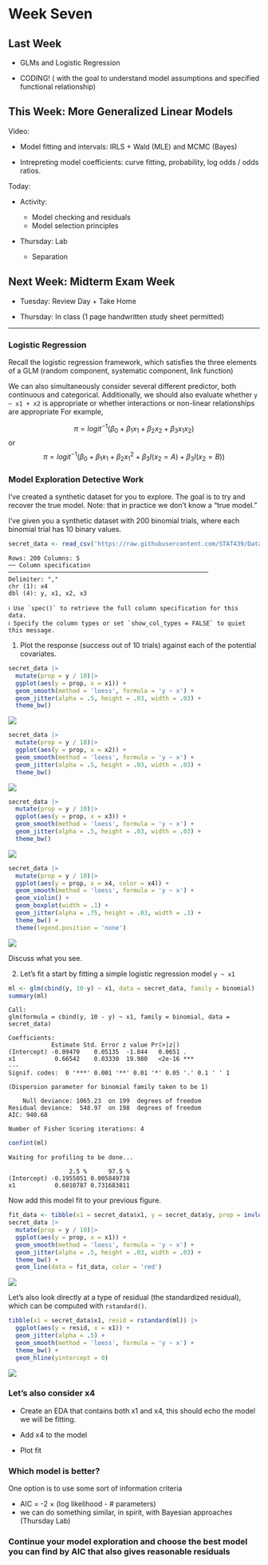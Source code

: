 # Week Seven


## Last Week

- GLMs and Logistic Regression

- CODING! ( with the goal to understand model assumptions and specified
  functional relationship)

## This Week: More Generalized Linear Models

Video:

- Model fitting and intervals: IRLS + Wald (MLE) and MCMC (Bayes)

- Intrepreting model coefficients: curve fitting, probability, log odds
  / odds ratios.

Today:

- Activity:

  - Model checking and residuals
  - Model selection principles

- Thursday: Lab

  - Separation

## Next Week: Midterm Exam Week

- Tuesday: Review Day + Take Home

- Thursday: In class (1 page handwritten study sheet permitted)

------------------------------------------------------------------------



### Logistic Regression

Recall the logistic regression framework, which satisfies the three
elements of a GLM (random component, systematic component, link
function)

We can also simultaneously consider several different predictor, both
continuous and categorical. Additionally, we should also evaluate
whether `y ~ x1 + x2` is appropriate or whether interactions or
non-linear relationships are appropriate For example,

$$\pi  = logit^{-1}(\beta_0 + \beta_1 x_1 + \beta_2 x_2 + \beta_3 x_1 x_2)$$
or
$$\pi  = logit^{-1}(\beta_0 + \beta_1 x_1 + \beta_2 x_1^2 + \beta_3 I(x_2 = A) +  \beta_3 I(x_2 = B))$$

### Model Exploration Detective Work

I’ve created a synthetic dataset for you to explore. The goal is to try
and recover the true model. Note: that in practice we don’t know a “true
model.”

I’ve given you a synthetic dataset with 200 binomial trials, where each
binomial trial has 10 binary values.

``` r
secret_data <- read_csv('https://raw.githubusercontent.com/STAT439/Data/refs/heads/main/week7_data.csv')
```

    Rows: 200 Columns: 5
    ── Column specification ────────────────────────────────────────────────────────
    Delimiter: ","
    chr (1): x4
    dbl (4): y, x1, x2, x3

    ℹ Use `spec()` to retrieve the full column specification for this data.
    ℹ Specify the column types or set `show_col_types = FALSE` to quiet this message.

1.  Plot the response (success out of 10 trials) against each of the
    potential covariates.

``` r
secret_data |>
  mutate(prop = y / 10)|>
  ggplot(aes(y = prop, x = x1)) +
  geom_smooth(method = 'loess', formula = 'y ~ x') +
  geom_jitter(alpha = .5, height = .03, width = .03) +
  theme_bw()
```

![](Week7_files/figure-commonmark/unnamed-chunk-3-1.png)

``` r
secret_data |>
  mutate(prop = y / 10)|>
  ggplot(aes(y = prop, x = x2)) +
  geom_smooth(method = 'loess', formula = 'y ~ x') +
  geom_jitter(alpha = .5, height = .03, width = .03) +
  theme_bw()
```

![](Week7_files/figure-commonmark/unnamed-chunk-4-1.png)

``` r
secret_data |>
  mutate(prop = y / 10)|>
  ggplot(aes(y = prop, x = x3)) +
  geom_smooth(method = 'loess', formula = 'y ~ x') +
  geom_jitter(alpha = .5, height = .03, width = .03) +
  theme_bw()
```

![](Week7_files/figure-commonmark/unnamed-chunk-5-1.png)

``` r
secret_data |>
  mutate(prop = y / 10)|>
  ggplot(aes(y = prop, x = x4, color = x4)) +
  geom_smooth(method = 'loess', formula = 'y ~ x') +
  geom_violin() +
  geom_boxplot(width = .1) +
  geom_jitter(alpha = .75, height = .03, width = .3) +
  theme_bw() +
  theme(legend.position = 'none')
```

![](Week7_files/figure-commonmark/unnamed-chunk-6-1.png)

Discuss what you see.

2.  Let’s fit a start by fitting a simple logistic regression model
    `y ~ x1`

``` r
ml <- glm(cbind(y, 10-y) ~ x1, data = secret_data, family = binomial)
summary(ml)
```


    Call:
    glm(formula = cbind(y, 10 - y) ~ x1, family = binomial, data = secret_data)

    Coefficients:
                Estimate Std. Error z value Pr(>|z|)    
    (Intercept) -0.09470    0.05135  -1.844   0.0651 .  
    x1           0.66542    0.03330  19.980   <2e-16 ***
    ---
    Signif. codes:  0 '***' 0.001 '**' 0.01 '*' 0.05 '.' 0.1 ' ' 1

    (Dispersion parameter for binomial family taken to be 1)

        Null deviance: 1065.23  on 199  degrees of freedom
    Residual deviance:  548.97  on 198  degrees of freedom
    AIC: 940.68

    Number of Fisher Scoring iterations: 4

``` r
confint(ml)
```

    Waiting for profiling to be done...

                     2.5 %      97.5 %
    (Intercept) -0.1955051 0.005849738
    x1           0.6010787 0.731683811

Now add this model fit to your previous figure.

``` r
fit_data <- tibble(x1 = secret_data$x1, y = secret_data$y, prop = invlogit(coef(ml)[[1]] + coef(ml)[[2]] * x1))
secret_data |>
  mutate(prop = y / 10)|>
  ggplot(aes(y = prop, x = x1)) +
  geom_smooth(method = 'loess', formula = 'y ~ x') +
  geom_jitter(alpha = .5, height = .03, width = .03) +
  theme_bw() +
  geom_line(data = fit_data, color = 'red')
```

![](Week7_files/figure-commonmark/unnamed-chunk-8-1.png)

Let’s also look directly at a type of residual (the standardized
residual), which can be computed with `rstandard()`.

``` r
tibble(x1 = secret_data$x1, resid = rstandard(ml)) |>
  ggplot(aes(y = resid, x = x1)) +
  geom_jitter(alpha = .5) +
  geom_smooth(method = 'loess', formula = 'y ~ x') +
  theme_bw() +
  geom_hline(yintercept = 0)
```

![](Week7_files/figure-commonmark/unnamed-chunk-9-1.png)

### Let’s also consider x4

- Create an EDA that contains both x1 and x4, this should echo the model
  we will be fitting.

- Add x4 to the model

- Plot fit

### Which model is better?

One option is to use some sort of information criteria

- AIC = -2 $\times$ (log likelihood - \# parameters)
- we can do something similar, in spirit, with Bayesian approaches
  (Thursday Lab)

### Continue your model exploration and choose the best model you can find by AIC that also gives reasonable residuals
